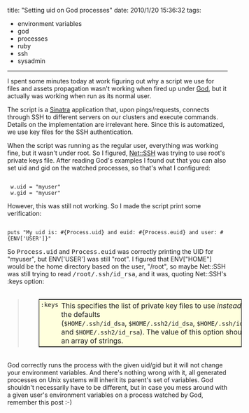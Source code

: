 title: "Setting uid on God processes"
date: 2010/1/20 15:36:32
tags:
- environment variables
- god
- processes
- ruby
- ssh
- sysadmin
---
<p>I spent some minutes today at work figuring out why a script we use for files and assets propagation wasn't working when fired up under <a href="http://god.rubyforge.org/">God</a>, but it actually was working when run as its normal user.</p>
<p>The script is a <a href="http://www.sinatrarb.com">Sinatra</a> application that, upon pings/requests, connects through SSH to different servers on our clusters and execute commands. Details on the implementation are irrelevant here. Since this is automatized, we use key files for the SSH authentication.</p>
<p>When the script was running as the regular user, everything was working fine, but it wasn't under root. So I figured, <a href="http://net-ssh.rubyforge.org/ssh/v2/api/">Net::SSH</a> was trying to use root's private keys file. After reading God's examples I found out that you can also set uid and gid on the watched processes, so that's what I configured:</p>

<code lang="ruby">
 w.uid = "myuser"
 w.gid = "myuser"
</code>

<p>However, this was still not working. So I made the script print some verification:</p>

<code lang="ruby">
puts "My uid is: #{Process.uid} and euid: #{Process.euid} and user: #{ENV['USER']}"
</code>

<p>So <tt>Process.uid</tt> and <tt>Process.euid</tt> was correctly printing the UID for &quot;myuser&quot;, but ENV['USER'] was still &quot;root&quot;. I figured that ENV[&quot;HOME&quot;] would be the home directory based on the user, &quot;/root&quot;, so maybe Net::SSH was still trying to read <tt>/root/.ssh/id_rsa</tt>, and it was, quoting Net::SSH's :keys option:</p>
<blockquote>
<p>
<meta charset="utf-8">
<table class="list" style="margin-top: 2em; margin-right: 2em; margin-bottom: 2em; margin-left: 2em; border-top-width: 1px; border-right-width: 1px; border-bottom-width: 1px; border-left-width: 1px; border-top-style: solid; border-right-style: solid; border-bottom-style: solid; border-left-style: solid; border-top-color: black; border-right-color: black; border-bottom-color: black; border-left-color: black; background-image: initial; background-attachment: initial; background-origin: initial; background-clip: initial; background-color: rgb(255, 255, 221); padding-top: 0px; padding-right: 0px; padding-bottom: 0px; padding-left: 0px; -webkit-border-horizontal-spacing: 0px; -webkit-border-vertical-spacing: 0px; background-position: initial initial; background-repeat: initial initial; ">
    <tbody>
        <tr>
            <td style="padding-top: 0.2em; padding-right: 0.2em; padding-bottom: 0.2em; padding-left: 0.2em; text-align: center; vertical-align: top; border-bottom-width: 1px; border-bottom-style: solid; border-bottom-color: initial; "><code>:keys</code></td>
            <td style="padding-top: 0.2em; padding-right: 0.2em; padding-bottom: 0.2em; padding-left: 0.2em; text-align: left; vertical-align: top; border-bottom-width: 1px; border-bottom-style: solid; border-bottom-color: initial; ">This specifies the list of private key files to use&nbsp;<em>instead</em>&nbsp;of the defaults (<code>$HOME/.ssh/id_dsa</code>,&nbsp;<code>$HOME/.ssh2/id_dsa</code>,&nbsp;<code>$HOME/.ssh/id_rsa</code>, and&nbsp;<code>$HOME/.ssh2/id_rsa</code>). The value of this option should be an array of strings.</td>
        </tr>
    </tbody>
</table>
</meta>
</p>
</blockquote>
<p>God correctly runs the process with the given uid/gid but it will not change your environment variables. And there's nothing wrong with it, all generated processes on Unix systems will inherit its parent's set of variables. God shouldn't necessarily have to be different, but in case you mess around with a given user's environment variables on a process watched by God, remember this post :-)</p>